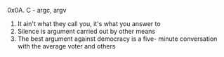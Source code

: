 0x0A. C - argc, argv

1. It ain't what they call you, it's what you answer to
2. Silence is argument carried out by other means
3. The best argument against democracy is a five-
	minute conversation with the average voter and others
